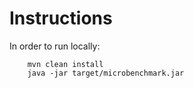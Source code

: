 # Instructions
In order to run locally:

```
    mvn clean install
    java -jar target/microbenchmark.jar
```
